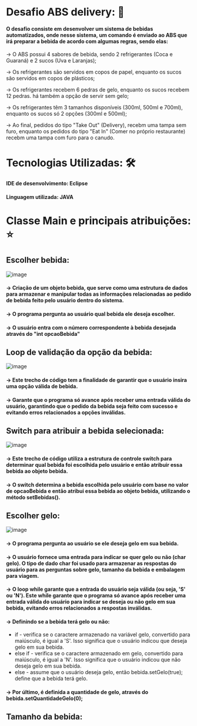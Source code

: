 # Desafio ABS delivery: 🥤
#### O desafio consiste em desenvolver um sistema de bebidas automatizados, onde nesse sistema, um comando é enviado ao ABS que irá preparar a bebida de acordo com algumas regras, sendo elas:

  -> O ABS possui 4 sabores de bebida, sendo 2 refrigerantes (Coca e Guaraná) e 2 sucos (Uva e Laranjas);
  
  -> Os refrigerantes são servidos em copos de papel, enquanto os sucos são servidos em copos de plásticos;
  
  -> Os refrigerantes recebem 6 pedras de gelo, enquanto os sucos recebem 12 pedras. há também a opção de servir sem gelo;
  
  -> Os refrigerantes têm 3 tamanhos disponíveis (300ml, 500ml e 700ml), enquanto os sucos só 2 opções (300ml e 500ml);
  
  -> Ao final, pedidos do tipo "Take Out" (Delivery), recebm uma tampa sem furo, enquanto os pedidos do tipo "Eat In" (Comer no próprio restaurante) recebm uma tampa com furo para o canudo. 

# Tecnologias Utilizadas: 🛠️
#### IDE de desenvolvimento: Eclipse
#### Linguagem utilizada: JAVA

# Classe Main e principais atribuições: ⭐
## Escolher bebida:
![image](https://github.com/GeovannaNicollyDev/abs-desafio-delivery/assets/129456783/9b526924-ccc3-4840-b4f0-ab50708ab236)

#### -> Criação de um objeto bebida, que serve como uma estrutura de dados para armazenar e manipular todas as informações relacionadas ao pedido de bebida feito pelo usuário dentro do sistema.
#### -> O programa pergunta ao usuário qual bebida ele deseja escolher.
#### -> O usuário entra com o número correspondente à bebida desejada através do "int opcaoBebida"

## Loop de validação da opção da bebida:
![image](https://github.com/GeovannaNicollyDev/abs-desafio-delivery/assets/129456783/8ed93b79-8f64-40df-a38d-ef10ab227873)

#### -> Este trecho de código tem a finalidade de garantir que o usuário insira uma opção válida de bebida.
#### -> Garante que o programa só avance após receber uma entrada válida do usuário, garantindo que o pedido da bebida seja feito com sucesso e evitando erros relacionados a opções inválidas.

## Switch para atribuir a bebida selecionada:
![image](https://github.com/GeovannaNicollyDev/abs-desafio-delivery/assets/129456783/1a7279e5-d504-413b-978f-341e2fd7aad9)

#### -> Este trecho de código utiliza a estrutura de controle switch para determinar qual bebida foi escolhida pelo usuário e então atribuir essa bebida ao objeto bebida.
#### -> O switch determina a bebida escolhida pelo usuário com base no valor de opcaoBebida e então atribui essa bebida ao objeto bebida, utilizando o método setBebidas().

## Escolher gelo:
![image](https://github.com/GeovannaNicollyDev/abs-desafio-delivery/assets/129456783/ac101ee6-3b59-47f1-9339-6f710f0cef16)

#### -> O programa pergunta ao usuário se ele deseja gelo em sua bebida.
#### -> O usuário fornece uma entrada para indicar se quer gelo ou não (char gelo). O tipo de dado char foi usado para armazenar as respostas do usuário para as perguntas sobre gelo, tamanho da bebida e embalagem para viagem. 
#### -> O loop while garante que a entrada do usuário seja válida (ou seja, 'S' ou 'N'). Este while garante que o programa só avance após receber uma entrada válida do usuário para indicar se deseja ou não gelo em sua bebida, evitando erros relacionados a respostas inválidas.
#### -> Definindo se a bebida terá gelo ou não: 
  + if - verifica se o caractere armazenado na variável gelo, convertido para maiúsculo, é igual a 'S'. Isso significa que o usuário indicou que deseja gelo em sua bebida.
  + else if - verifica se o caractere armazenado em gelo, convertido para maiúsculo, é igual a 'N'. Isso significa que o usuário indicou que não deseja gelo em sua bebida.
  + else - assume que o usuário deseja gelo, então bebida.setGelo(true); define que a bebida terá gelo.
#### -> Por último, é definida a quantidade de gelo, através do bebida.setQuantidadeGelo(0);

## Tamanho da bebida:























